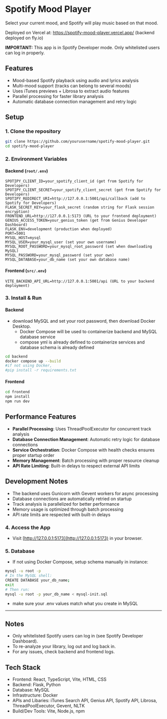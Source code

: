 # Spotify Mood Player

Select your current mood, and Spotify will play music based on that mood.

Deployed on Vercel at: https://spotify-mood-player.vercel.app/
(backend deployed on fly.io)

**IMPORTANT:** This app is in Spotify Developer mode. Only whitelisted users can log in properly.

## Features

- Mood-based Spotify playback using audio and lyrics analysis
- Multi-mood support (tracks can belong to several moods)
- Uses iTunes previews + Librosa to extract audio features
- Parallel processing for faster library analysis
- Automatic database connection management and retry logic

## Setup

### 1. Clone the repository
```bash
git clone https://github.com/yourusername/spotify-mood-player.git
cd spotify-mood-player
```

### 2. Environment Variables

#### Backend (`root/.env`)
```env
SPOTIPY_CLIENT_ID=your_spotify_client_id (get from Spotify for Developers)
SPOTIPY_CLIENT_SECRET=your_spotify_client_secret (get from Spotify for Developers)
SPOTIPY_REDIRECT_URI=http://127.0.0.1:5001/api/callback (add to Spotify for Developers)
FLASK_SECRET_KEY=your_flask_secret (random string for Flask session encryption)
FRONTEND_URL=http://127.0.0.1:5173 (URL to your frontend deployment)
GENIUS_ACCESS_TOKEN=your_genius_token (get from Genius Developer Dashboard)
FLASK_ENV=development (production when deployed)
PORT=5001
MYSQL_HOST=mysql
MYSQL_USER=your_mysql_user (set your own username)
MYSQL_ROOT_PASSWORD=your_mysql_root_password (set when downloading MySQL)
MYSQL_PASSWORD=your_mysql_password (set your own)
MYSQL_DATABASE=your_db_name (set your own database name)
```

#### Frontend (`src/.env`)
```env
VITE_BACKEND_API_URL=http://127.0.0.1:5001/api (URL to your backend deployment)
```

### 3. Install & Run

#### Backend
- download MySQL and set your root password, then download Docker Desktop. 
    - Docker Compose will be used to containerize backend and MySQL database service
    - compose yml is already defined to containerize services and database schema is already defined
```bash
cd backend
docker compose up --build
#if not using Docker,
#pip install -r requirements.txt
```

#### Frontend
```bash
cd frontend
npm install
npm run dev
```

## Performance Features

- **Parallel Processing**: Uses ThreadPoolExecutor for concurrent track analysis
- **Database Connection Management**: Automatic retry logic for database connections
- **Service Orchestration**: Docker Compose with health checks ensures proper startup order
- **Memory Management**: Batch processing with proper resource cleanup
- **API Rate Limiting**: Built-in delays to respect external API limits

## Development Notes

- The backend uses Gunicorn with Gevent workers for async processing
- Database connections are automatically retried on startup
- Track analysis is parallelized for better performance
- Memory usage is optimized through batch processing
- API rate limits are respected with built-in delays

### 4. Access the App

- Visit [http://127.0.0.1:5173](http://127.0.0.1:5173) in your browser.

### 5. Database

- If not using Docker Compose, setup schema manually in instance:
```bash
mysql -u root -p
# In the MySQL shell:
CREATE DATABASE your_db_name;
exit
# Then run:
mysql -u root -p your_db_name < mysql-init.sql
```
- make sure your .env values match what you create in MySQL

---

## Notes

- Only whitelisted Spotify users can log in (see Spotify Developer Dashboard).
- To re-analyze your library, log out and log back in.
- For any issues, check backend and frontend logs.

## Tech Stack

- Frontend: React, TypeScript, Vite, HTML, CSS
- Backend: Flask, Python
- Database: MySQL
- Infrastructure: Docker
- APIs and Libaries: iTunes Search API, Genius API, Spotify API, Librosa, ThreadPoolExecutor, Gevent, NLTK
- Build/Dev Tools: Vite, Node.js, npm

